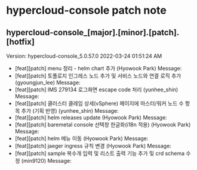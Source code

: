 # hypercloud-console patch note
## hypercloud-console_[major].[minor].[patch].[hotfix]
Version: hypercloud-console_5.0.57.0
2022-03-24  01:51:24 AM
- [feat][patch] menu 정리 - helm chart 추가 (Hyowook Park) 
    Message: 
- [feat][patch] 토폴로지 인그레스 노드 추가 및 서비스 노드와 연결 로직 추가 (gyoungjun_lee) 
    Message: 
- [feat][patch] IMS 279134 로그화면 escape code 처리 (yunhee_shin) 
    Message: 
- [feat][patch] 클러스터 클레임 상세(vSphere) 페이지에 마스터/워커 노드 수 항목 추가 (기획 반영) (yunhee_shin) 
    Message: 
- [feat][patch] helm releases update (Hyowook Park) 
    Message: 
- [feat][patch] baremetal console 선택창 한글화(i18n 적용) (Hyowook Park) 
    Message: 
- [feat][patch] helm 메뉴 이동 (Hyowook Park) 
    Message: 
- [feat][patch] jaeger ingress 규칙 변경 (Hyowook Park) 
    Message: 
- [feat][patch] sample 복수개 입력 및 리스트 출력 기능 추가 및 crd schema 수정 (min9120) 
    Message: 